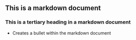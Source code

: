 ## This is a markdown document

### This is a tertiary heading in a markdown document
* Creates a bullet within the markdown document
